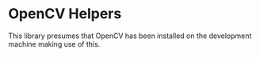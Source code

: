 OpenCV Helpers
==============
This library presumes that OpenCV has been installed on the development machine making use of this.